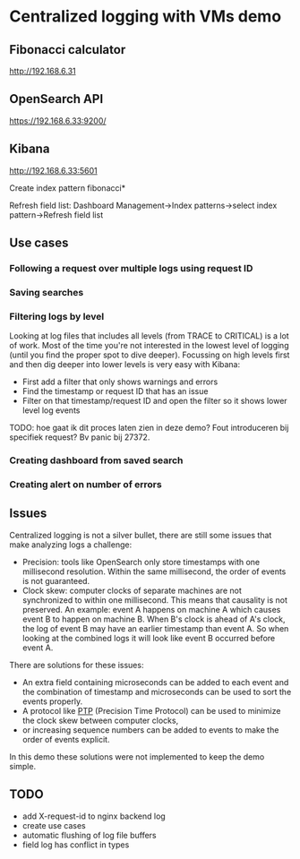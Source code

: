 # Centralized logging with VMs demo

## Fibonacci calculator

<http://192.168.6.31>

## OpenSearch API

<https://192.168.6.33:9200/>

## Kibana

<http://192.168.6.33:5601>

Create index pattern fibonacci*

Refresh field list: Dashboard Management->Index patterns->select index pattern->Refresh field list

## Use cases

### Following a request over multiple logs using request ID

### Saving searches

### Filtering logs by level

Looking at log files that includes all levels (from TRACE to CRITICAL) is a lot of work.
Most of the time you're not interested in the lowest level of logging (until you find the proper spot to dive deeper).
Focussing on high levels first and then dig deeper into lower levels is very easy with Kibana:

- First add a filter that only shows warnings and errors
- Find the timestamp or request ID that has an issue
- Filter on that timestamp/request ID and open the filter so it shows lower level log events

TODO: hoe gaat ik dit proces laten zien in deze demo?
Fout introduceren bij specifiek request? Bv panic bij 27372.

### Creating dashboard from saved search

### Creating alert on number of errors

## Issues

Centralized logging is not a silver bullet, there are still some issues that make analyzing logs a challenge:

- Precision: tools like OpenSearch only store timestamps with one millisecond resolution. Within the same millisecond, the
order of events is not guaranteed.
- Clock skew: computer clocks of separate machines are not synchronized to within one millisecond. This means that causality is not preserved.
An example: event A happens on machine A which causes event B to happen on machine B. When B's clock is ahead of A's clock, the
log of event B may have an earlier timestamp than event A. So when looking at the combined logs it will look like event B
occurred before event A.

There are solutions for these issues:

- An extra field containing microseconds can be added to each event and the combination of timestamp and microseconds
can be used to sort the events properly.
- A protocol like [PTP](https://en.wikipedia.org/wiki/Precision_Time_Protocol) (Precision Time Protocol)
can be used to minimize the clock skew between computer clocks,
- or increasing sequence numbers can be added to events to make the order of events explicit.

In this demo these solutions were not implemented to keep the demo simple.

## TODO

- add X-request-id to nginx backend log
- create use cases
- automatic flushing of log file buffers
- field log has conflict in types
